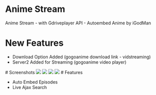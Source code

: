 # Anime Stream
Anime Stream - with Gdriveplayer API - Autoembed Anime by iGodMan
# New Features
<ul>
  <li>Download Option Added (gogoanime download link - vidstreaming)</li>
  <li>Server2 Added for Streaming (gogoanime video player)</li>
 </ul>
# Screenshots
<img src="https://i.imgur.com/nIZbTMx.png">
<img src="https://i.imgur.com/XhaPASS.png">
<img src="https://i.imgur.com/1fLUAPf.png">
<img src="https://i.imgur.com/GYCjIEJ.png">
# Features
<ul>
  <li>Auto Embed Episodes</li>
  <li>Live Ajax Search</li>
 </ul>

